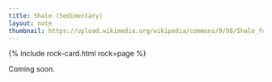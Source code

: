 ```yaml
---
title: Shale (Sedimentary)
layout: note
thumbnail: https://upload.wikimedia.org/wikipedia/commons/9/98/Shale_formation%2C_Marble_Canyon%2C_Kootenay_National_Park%2C_British_Columbia%2C_2025-07-11.jpg
---
```

{% include rock-card.html rock=page %}

Coming soon.
